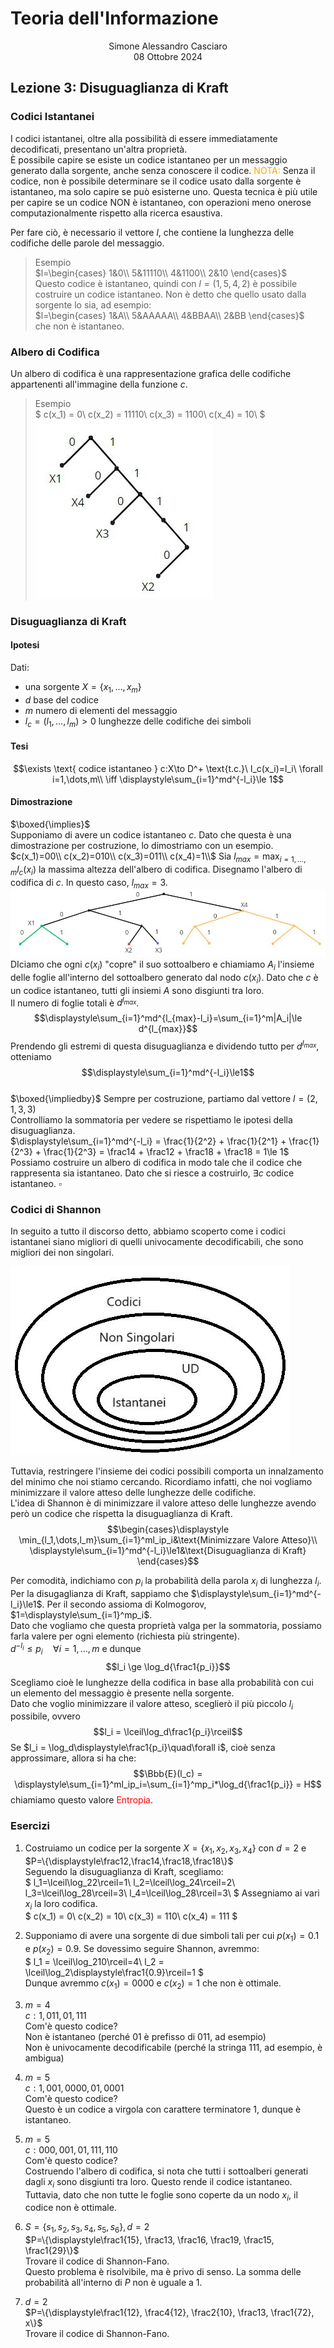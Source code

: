 # Teoria dell'Informazione
<html>
    <div align=center>
    Simone Alessandro Casciaro<br>
    08 Ottobre 2024
    </div>
</html>

## Lezione 3: Disuguaglianza di Kraft
### Codici Istantanei
I codici istantanei, oltre alla possibilità di essere immediatamente decodificati, presentano un'altra proprietà.<br>
È possibile capire se esiste un codice istantaneo per un messaggio generato dalla sorgente, anche senza conoscere il codice. <font color=orange> NOTA:</font> Senza il codice, non è possibile determinare se il codice usato dalla sorgente è istantaneo, ma solo capire se può esisterne uno. Questa tecnica è più utile per capire se un codice NON è istantaneo, con operazioni meno onerose computazionalmente rispetto alla ricerca esaustiva.

Per fare ciò, è necessario il vettore $l$, che contiene la lunghezza delle codifiche delle parole del messaggio.
> Esempio<br>
$l=\begin{cases}
1&0\\
5&11110\\
4&1100\\
2&10
\end{cases}$<br>
Questo codice è istantaneo, quindi con $l=(1,5,4,2)$ è possibile costruire un codice istantaneo. Non è detto che quello usato dalla sorgente lo sia, ad esempio:<br>
$l=\begin{cases}
1&A\\
5&AAAAA\\
4&BBAA\\
2&BB
\end{cases}$<br>
che non è istantaneo.

### Albero di Codifica
Un albero di codifica è una rappresentazione grafica delle codifiche appartenenti all'immagine della funzione $c$.
> Esempio<br>
$
c(x_1) = 0\\
c(x_2) = 11110\\
c(x_3) = 1100\\
c(x_4) = 10\\
$
![Albero di Codifica](/img/kraft/generico.png)
### Disuguaglianza di Kraft
#### Ipotesi
Dati: 
- una sorgente $X=\{x_1,\dots,x_m\}$
- $d$ base del codice
- $m$ numero di elementi del messaggio
- $l_c = (l_1,\dots,l_m) > 0$ lunghezze delle codifiche dei simboli

#### Tesi
$$\exists \text{ codice istantaneo } c:X\to D^+ \text{t.c.}\ l_c(x_i)=l_i\ \forall i=1,\dots,m\\
\iff \displaystyle\sum_{i=1}^md^{-l_i}\le 1$$

#### Dimostrazione
$\boxed{\implies}$<br>
Supponiamo di avere un codice istantaneo $c$. Dato che questa è una dimostrazione per costruzione, lo dimostriamo con un esempio.<br>
$c(x_1)=00\\
c(x_2)=010\\
c(x_3)=011\\
c(x_4)=1\\$
Sia $l_{max}=\displaystyle\max_{i=1,\dots,m}l_c(x_i)$ la massima altezza dell'albero di codifica. Disegnamo l'albero di codifica di $c$. In questo caso, $l_{max} = 3$.<br>
![](/img/kraft/kraft1.png)<br>
DIciamo che ogni $c(x_i)$ "copre" il suo sottoalbero e chiamiamo $A_i$ l'insieme delle foglie all'interno del sottoalbero generato dal nodo $c(x_i)$. Dato che $c$ è un codice istantaneo, tutti gli insiemi $A$ sono disgiunti tra loro.<br>
Il numero di foglie totali è $d^{l_{max}}$.<br>
$$\displaystyle\sum_{i=1}^md^{l_{max}-l_i}=\sum_{i=1}^m|A_i|\le d^{l_{max}}$$
Prendendo gli estremi di questa disuguaglianza e dividendo tutto per $d^{l_{max}}$, otteniamo $$\displaystyle\sum_{i=1}^md^{-l_i}\le1$$
<br>
$\boxed{\impliedby}$
Sempre per costruzione, partiamo dal vettore $l = (2, 1, 3, 3)$<br>
Controlliamo la sommatoria per vedere se rispettiamo le ipotesi della disuguaglianza. <br>
$\displaystyle\sum_{i=1}^md^{-l_i} = \frac{1}{2^2} + \frac{1}{2^1} + \frac{1}{2^3} + \frac{1}{2^3} = \frac14 + \frac12 + \frac18 + \frac18 = 1\le 1$<br>
Possiamo costruire un albero di codifica in modo tale che il codice che rappresenta sia istantaneo. Dato che si riesce a costruirlo, $\exists c$ codice istantaneo. $\square$

### Codici di Shannon
In seguito a tutto il discorso detto, abbiamo scoperto come i codici istantanei siano migliori di quelli univocamente decodificabili, che sono migliori dei non singolari.

![Albero di Codifica](/img/sottoinsiemi/Gerarchia.jpeg)

Tuttavia, restringere l'insieme dei codici possibili comporta un innalzamento del minimo che noi stiamo cercando. Ricordiamo infatti, che noi vogliamo minimizzare il valore atteso delle lunghezze delle codifiche.<br>
L'idea di Shannon è di minimizzare il valore atteso delle lunghezze avendo però un codice che rispetta la disuguaglianza di Kraft.
$$\begin{cases}\displaystyle
\min_{l_1,\dots,l_m}\sum_{i=1}^ml_ip_i&\text{Minimizzare Valore Atteso}\\
\displaystyle\sum_{i=1}^md^{-l_i}\le1&\text{Disuguaglianza di Kraft}
\end{cases}$$

Per comodità, indichiamo con $p_i$ la probabilità della parola $x_i$ di lunghezza $l_i$.<br>
Per la disugaglianza di Kraft, sappiamo che $\displaystyle\sum_{i=1}^md^{-l_i}\le1$. Per il secondo assioma di Kolmogorov, $1=\displaystyle\sum_{i=1}^mp_i$.<br>
Dato che vogliamo che questa proprietà valga per la sommatoria, possiamo farla valere per ogni elemento (richiesta più stringente).<br>
$d^{-l_i} \le p_i\quad\forall i=1,\dots,m$ e dunque
$$l_i \ge \log_d{\frac1{p_i}}$$
Scegliamo cioè le lunghezze della codifica in base alla probabilità con cui un elemento del messaggio è presente nella sorgente.<br>
Dato che voglio minimizzare il valore atteso, sceglierò il più piccolo $l_i$ possibile, ovvero
$$l_i = \lceil\log_d\frac1{p_i}\rceil$$
Se $l_i = \log_d\displaystyle\frac1{p_i}\quad\forall i$, cioè senza approssimare, allora si ha che:
$$\Bbb{E}(l_c) = \displaystyle\sum_{i=1}^ml_ip_i=\sum_{i=1}^mp_i*\log_d{\frac1{p_i}} = H$$
chiamiamo questo valore <font color=red>Entropia</font>.
### Esercizi
1. Costruiamo un codice per la sorgente $X=\{x_1, x_2, x_3, x_4\}$ con $d=2$ e $P=\{\displaystyle\frac12,\frac14,\frac18,\frac18\}$<br>
Seguendo la disuguaglianza di Kraft, scegliamo:<br>
$
l_1=\lceil\log_22\rceil=1\\
l_2=\lceil\log_24\rceil=2\\
l_3=\lceil\log_28\rceil=3\\
l_4=\lceil\log_28\rceil=3\\
$
Assegniamo ai vari $x_i$ la loro codifica.<br>
$
c(x_1) = 0\\
c(x_2) = 10\\
c(x_3) = 110\\
c(x_4) = 111
$ 

2. Supponiamo di avere una sorgente di due simboli tali per cui $p(x_1)=0.1$ e $p(x_2) = 0.9$. Se dovessimo seguire Shannon, avremmo:<br>
$
l_1 = \lceil\log_210\rceil=4\\
l_2 = \lceil\log_2\displaystyle\frac1{0.9}\rceil=1
$<br>
Dunque avremmo $c(x_1) = 0000$ e $c(x_2) = 1$ che non è ottimale.

3. $m = 4$<br>
$c:1,011,01,111$<br>
Com'è questo codice?<br>
Non è istantaneo (perché $01$ è prefisso di $011$, ad esempio)<br>
Non è univocamente decodificabile (perché la stringa $111$, ad esempio, è ambigua)

4. $m = 5$<br>
$c:1,001,0000,01, 0001$<br>
Com'è questo codice?<br>
Questo è un codice a virgola con carattere terminatore $1$, dunque è istantaneo.

5. $m = 5$<br>
$c:000, 001, 01, 111, 110$<br>
Com'è questo codice?<br>
Costruendo l'albero di codifica, si nota che tutti i sottoalberi generati dagli $x_i$ sono disgiunti tra loro. Questo rende il codice istantaneo. Tuttavia, dato che non tutte le foglie sono coperte da un nodo $x_i$, il codice non è ottimale.

6. $S = \{s_1, s_2, s_3, s_4, s_5, s_6\}, d=2$<br>
$P=\{\displaystyle\frac1{15}, \frac13, \frac16, \frac19, \frac15, \frac1{29}\}$<br>
Trovare il codice di Shannon-Fano.<br>
Questo problema è risolvibile, ma è privo di senso. La somma delle probabilità all'interno di $P$ non è uguale a $1$.

7. $d=2$<br>
$P=\{\displaystyle\frac1{12}, \frac4{12}, \frac2{10}, \frac13, \frac1{72}, x\}$<br>
Trovare il codice di Shannon-Fano.<br>